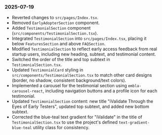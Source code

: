 ### 2025-07-19

- Reverted changes to `src/pages/Index.tsx`.
- Removed `EarlyAdopterSection` component.
- Added `TestimonialSection` component (`src/components/TestimonialSection.tsx`).
- Integrated `TestimonialSection` into `src/pages/Index.tsx`, placing it below `FeaturesSection` and above `FAQSection`.
- Modified `TestimonialSection` to reflect early access feedback from real startup users, including new heading, subtext, and testimonial content.
- Switched the order of the title and top subtext in `TestimonialSection.tsx`.
- Updated `TestimonialCard` styling in `src/components/TestimonialSection.tsx` to match other card designs (border, no shadow, consistent background/text colors).
- Implemented a carousel for the testimonial section using `embla-carousel-react`, including navigation buttons and a profile icon for each testimonial.
- Updated `TestimonialSection` content: new title "iValidate Through the Eyes of Early Testers", updated top subtext, and added new bottom subtext.
- Corrected the blue-teal text gradient for "iValidate" in the title of `TestimonialSection.tsx` to use the project's defined `text-gradient-blue-teal` utility class for consistency.
